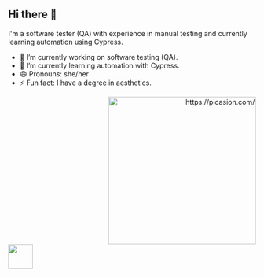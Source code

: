 ## Hi there 👋

I'm a software tester (QA) with experience in manual testing and currently learning automation using Cypress.

- 🔭 I’m currently working on software testing (QA).
- 🌱 I’m currently learning automation with Cypress.
- 😄 Pronouns: she/her
- ⚡ Fun fact: I have a degree in aesthetics.


<div align="right">
    <a href="https://picasion.com/">
        <img src="https://i.picasion.com/pic92/286b39ebbfec12b37a961b8c2752332d.gif" width="300" height="300" border="0" alt="https://picasion.com/"/>
    </a>
    <br />
    <a href="https://picasion.com/"></a>
</div>




<img src="https://cdn.jsdelivr.net/gh/devicons/devicon@latest/icons/javascript/javascript-original.svg" width="50" height="50"/>
          

